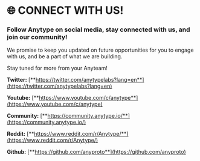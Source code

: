 # 🌐 CONNECT WITH US!

### Follow Anytype on social media, stay connected with us, and join our community!

We promise to keep you updated on future opportunities for you to engage with us, and be a part of what we are building.&#x20;

Stay tuned for more from your Anyteam!

**Twitter:** [**https://twitter.com/anytypelabs?lang=en**](https://twitter.com/anytypelabs?lang=en)

**Youtube:** [**https://www.youtube.com/c/anytype**](https://www.youtube.com/c/anytype)

**Community:** [**https://community.anytype.io/**](https://community.anytype.io/)

**Reddit:** [**https://www.reddit.com/r/Anytype/**](https://www.reddit.com/r/Anytype/)

**Github:** [**https://github.com/anyproto**](https://github.com/anyproto)
